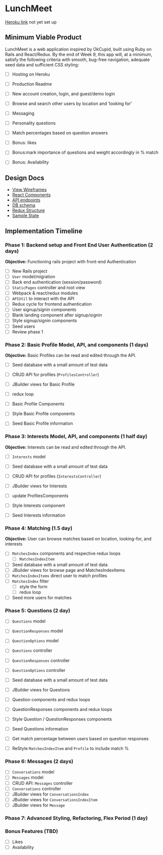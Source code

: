 # LunchMeet

[Heroku link][heroku] not yet set up

[heroku]: http://www.herokuapp.com

## Minimum Viable Product

LunchMeet is a web application inspired by OkCupid, built using Ruby on Rails and React/Redux. By the end of Week 9, this app will, at a minimum, satisfy the following criteria with smooth, bug-free navigation, adequate seed data and sufficient CSS styling:

- [ ] Hosting on Heroku
- [ ] Production Readme
- [ ] New account creation, login, and guest/demo login
- [ ] Browse and search other users by location and ‘looking for’
- [ ] Messaging
- [ ] Personality questions
- [ ] Match percentages based on question answers
- [ ] Bonus: likes
- [ ] Bonus:mark importance of questions and weight accordingly in % match
- [ ] Bonus: Availability


## Design Docs
* [View Wireframes][wireframes]
* [React Components][components]
* [API endpoints][api-endpoints]
* [DB schema][schema]
* [Redux Structure][redux-structure]
* [Sample State][sample-state]

[wireframes]: wireframes
[components]: component-hierarchy.md
[redux-structure]: redux-structure.md
[sample-state]: sample-state.md
[api-endpoints]: api-endpoints.md
[schema]: schema.md

## Implementation Timeline

### Phase 1: Backend setup and Front End User Authentication (2 days)

**Objective:** Functioning rails project with front-end Authentication

- [ ] New Rails project
- [ ] `User` model/migration
- [ ] Back end authentication (session/password)
- [ ] `StaticPages` controller and root view
- [ ] Webpack & react/redux modules
- [ ] `APIUtil` to interact with the API
- [ ] Redux cycle for frontend authentication
- [ ] User signup/signin components
- [ ] Blank landing component after signup/signin
- [ ] Style signup/signin components
- [ ] Seed users
- [ ] Review phase 1

### Phase 2: Basic Profile Model, API, and components (1 days)

**Objective:** Basic Profiles can be read and edited through
the API.

- [ ] Seed database with a small amount of test data
- [ ] CRUD API for profiles (`ProfilesController`)
- [ ] JBuilder views for Basic Profile
- [ ] redux loop
- [ ] Basic Profile Components
- [ ] Style Basic Profile components
- [ ] Seed Basic Profile information


### Phase 3: Interests Model, API, and components (1 half day)

**Objective:** Interests can be read and edited through
the API.
- [ ] `Interests` model
- [ ] Seed database with a small amount of test data
- [ ] CRUD API for profiles (`InterestsController`)
- [ ] JBuilder views for Interests
- [ ] update ProfilesComponents
- [ ] Style Interests component
- [ ] Seed Interests information


### Phase 4: Matching (1.5 day)

**Objective:** User can browse matches based on location, looking-for, and interests

- [ ] `MatchesIndex` components and respective redux loops
  + [ ] `MatchesIndexItem`  
- [ ] Seed database with a small amount of test data
- [ ] JBuilder views for browse page and MatchesIndexItems
- [ ] `MatchesIndexItems` direct user to match profiles
- [ ] `MatchesIndex` filter
  + [ ] style the form
  + [ ] redux loop
- [ ] Seed more users for matches

### Phase 5: Questions (2 day)
- [ ] `Questions` model
- [ ] `QuestionResponses` model
- [ ] `QuestionOptions` model
- [ ] `Questions` controller
- [ ] `QuestionResponses` controller
- [ ] `QuestionOptions` controller
- [ ] Seed database with a small amount of test data
- [ ] JBuilder views for Questions
- [ ] Question components and redux loops
- [ ] QuestionResponses components and redux loops
- [ ] Style Question / QuestionResponses components
- [ ] Seed Questions information
- [ ] Get match percentage between users based on question responses
- [ ] ReStyle `MatchesIndexItem` and `Profile` to include match %


### Phase 6: Messages (2 days)
- [ ] `Conversations` model
- [ ] `Messages` model
- [ ] CRUD API: `Messages` controller
- [ ] `Conversations` controller
- [ ] JBuilder views for `ConversationsIndex`
- [ ] JBuilder views for `ConversationsIndexItem`
- [ ] JBuilder views for `Message`

### Phase 7: Advanced Styling, Refactoring, Flex Period (1 day)

### Bonus Features (TBD)
- [ ] Likes
- [ ] Availability
